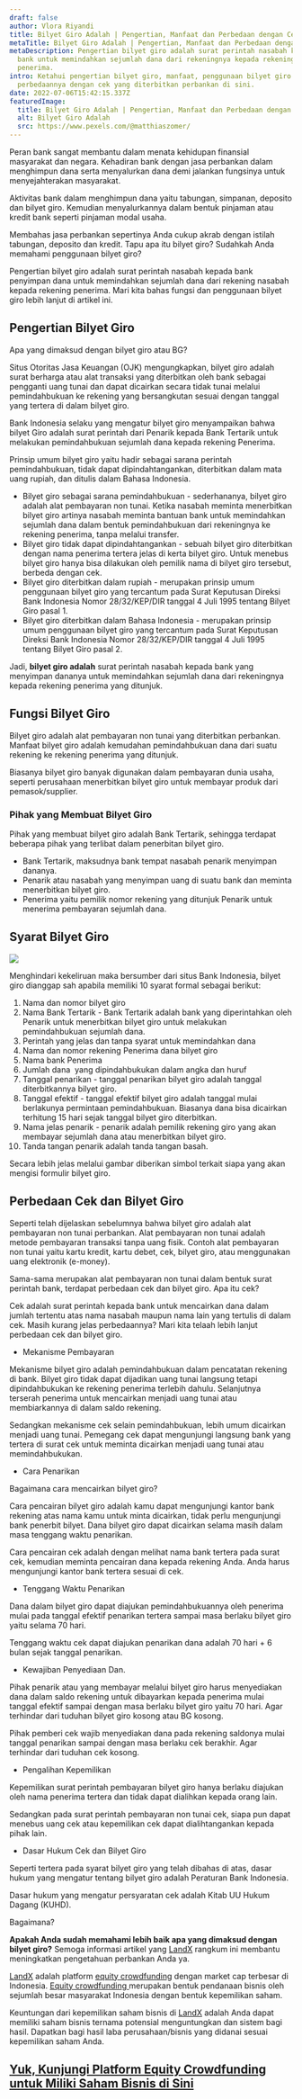 ```yaml
---
draft: false
author: Vlora Riyandi
title: Bilyet Giro Adalah | Pengertian, Manfaat dan Perbedaan dengan Cek
metaTitle: Bilyet Giro Adalah | Pengertian, Manfaat dan Perbedaan dengan Cek
metaDescription: Pengertian bilyet giro adalah surat perintah nasabah kepada
  bank untuk memindahkan sejumlah dana dari rekeningnya kepada rekening
  penerima.
intro: Ketahui pengertian bilyet giro, manfaat, penggunaan bilyet giro serta
  perbedaannya dengan cek yang diterbitkan perbankan di sini.
date: 2022-07-06T15:42:15.337Z
featuredImage:
  title: Bilyet Giro Adalah | Pengertian, Manfaat dan Perbedaan dengan Cek
  alt: Bilyet Giro Adalah
  src: https://www.pexels.com/@matthiaszomer/
---
```

Peran bank sangat membantu dalam menata kehidupan finansial masyarakat dan negara. Kehadiran bank dengan jasa perbankan dalam menghimpun dana serta menyalurkan dana demi jalankan fungsinya untuk menyejahterakan masyarakat.

Aktivitas bank dalam menghimpun dana yaitu tabungan, simpanan, deposito dan bilyet giro. Kemudian menyalurkannya dalam bentuk pinjaman atau kredit bank seperti pinjaman modal usaha.

Membahas jasa perbankan sepertinya Anda cukup akrab dengan istilah tabungan, deposito dan kredit. Tapu apa itu bilyet giro? Sudahkah Anda memahami penggunaan bilyet giro?

Pengertian bilyet giro adalah surat perintah nasabah kepada bank penyimpan dana untuk memindahkan sejumlah dana dari rekening nasabah kepada rekening penerima. Mari kita bahas fungsi dan penggunaan bilyet giro lebih lanjut di artikel ini.

## Pengertian Bilyet Giro

Apa yang dimaksud dengan bilyet giro atau BG?

Situs Otoritas Jasa Keuangan (OJK) mengungkapkan, bilyet giro adalah surat berharga atau alat transaksi yang diterbitkan oleh bank sebagai pengganti uang tunai dan dapat dicairkan secara tidak tunai melalui pemindahbukuan ke rekening yang bersangkutan sesuai dengan tanggal yang tertera di dalam bilyet giro.

Bank Indonesia selaku yang mengatur bilyet giro menyampaikan bahwa bilyet Giro adalah surat perintah dari Penarik ​kepada Bank Tertarik untuk melakukan pemindahbukuan sejumlah dana kepada rekening Penerima.

Prinsip umum bilyet giro yaitu hadir sebagai sarana perintah pemindahbukuan, tidak dapat dipindahtangankan, diterbitkan dalam mata uang rupiah, dan ditulis dalam Bahasa Indonesia.

* Bilyet giro sebagai sarana pemindahbukuan - sederhananya, bilyet giro adalah alat pembayaran non tunai. Ketika nasabah meminta menerbitkan bilyet giro artinya nasabah meminta bantuan bank untuk memindahkan sejumlah dana dalam bentuk pemindahbukuan dari rekeningnya ke rekening penerima, tanpa melalui transfer.
* Bilyet giro tidak dapat dipindahtangankan - sebuah bilyet giro diterbitkan dengan nama penerima tertera jelas di kerta bilyet giro. Untuk menebus bilyet giro hanya bisa dilakukan oleh pemilik nama di bilyet giro tersebut, berbeda dengan cek.
* Bilyet giro diterbitkan dalam rupiah - merupakan prinsip umum penggunaan bilyet giro yang tercantum pada Surat Keputusan Direksi Bank Indonesia Nomor 28/32/KEP/DIR tanggal 4 Juli 1995 tentang Bilyet Giro pasal 1.
* Bilyet giro diterbitkan dalam Bahasa Indonesia - merupakan prinsip umum penggunaan bilyet giro yang tercantum pada Surat Keputusan Direksi Bank Indonesia Nomor 28/32/KEP/DIR tanggal 4 Juli 1995 tentang Bilyet Giro pasal 2.

Jadi, **bilyet giro adalah** surat perintah nasabah kepada bank yang menyimpan dananya untuk memindahkan sejumlah dana dari rekeningnya kepada rekening penerima yang ditunjuk.

## Fungsi Bilyet Giro

Bilyet giro adalah alat pembayaran non tunai yang diterbitkan perbankan. Manfaat bilyet giro adalah kemudahan pemindahbukuan dana dari suatu rekening ke rekening penerima yang ditunjuk. 

Biasanya bilyet giro banyak digunakan dalam pembayaran dunia usaha, seperti perusahaan menerbitkan bilyet giro untuk membayar produk dari pemasok/supplier. 

### Pihak yang Membuat Bilyet Giro

Pihak yang membuat bilyet giro adalah Bank Tertarik, sehingga terdapat beberapa pihak yang terlibat dalam penerbitan bilyet giro.

* Bank Tertarik, maksudnya bank tempat nasabah penarik menyimpan dananya.
* Penarik atau nasabah yang menyimpan uang di suatu bank dan meminta menerbitkan bilyet giro.
* Penerima yaitu pemilik nomor rekening yang ditunjuk Penarik untuk menerima pembayaran sejumlah dana.

## Syarat Bilyet Giro

![](https://lh5.googleusercontent.com/Hcn_ofV8mCWDwkcTkeqWO9r-qnWEMitSIRZ-RIE8xOntF9YKGSywMsB-hE0MYquDtbUsm9ZRBtnBzW0rEzMeHhgpGlVGP-sA6aXD6BvYoPDzGDnoA-wLlyZ269So1etcCGib6joc2xUMYJDrs5w)

Menghindari kekeliruan maka bersumber dari situs Bank Indonesia, bilyet giro dianggap sah apabila memiliki 10 syarat formal sebagai berikut:

1. Nama dan nomor bilyet giro
2. Nama Bank Tertarik - Bank Tertarik adalah bank yang diperintahkan oleh Penarik untuk menerbitkan bilyet giro untuk melakukan pemindahbukuan sejumlah dana.
3. Perintah yang jelas dan tanpa syarat untuk memindahkan dana
4. Nama dan nomor rekening Penerima dana bilyet giro
5. Nama bank Penerima
6. Jumlah dana  yang dipindahbukukan dalam angka dan huruf
7. Tanggal penarikan - tanggal penarikan bilyet giro adalah tanggal diterbitkannya bilyet giro.
8. Tanggal efektif - tanggal efektif bilyet giro adalah tanggal mulai berlakunya permintaan pemindahbukuan. Biasanya dana bisa dicairkan terhitung 15 hari sejak tanggal bilyet giro diterbitkan.
9. Nama jelas penarik - penarik adalah pemilik rekening giro yang akan membayar sejumlah dana atau menerbitkan bilyet giro.
10. Tanda tangan penarik adalah tanda tangan basah.

Secara lebih jelas melalui gambar diberikan simbol terkait siapa yang akan mengisi formulir bilyet giro.

## Perbedaan Cek dan Bilyet Giro

Seperti telah dijelaskan sebelumnya bahwa bilyet giro adalah alat pembayaran non tunai perbankan. Alat pembayaran non tunai adalah metode pembayaran transaksi tanpa uang fisik. Contoh alat pembayaran non tunai yaitu kartu kredit, kartu debet, cek, bilyet giro, atau menggunakan uang elektronik (e-money).

Sama-sama merupakan alat pembayaran non tunai dalam bentuk surat perintah bank, terdapat perbedaan cek dan bilyet giro. Apa itu cek?

Cek adalah surat perintah kepada bank untuk mencairkan dana dalam jumlah tertentu atas nama nasabah maupun nama lain yang tertulis di dalam cek. Masih kurang jelas perbedaannya? Mari kita telaah lebih lanjut perbedaan cek dan bilyet giro.

* Mekanisme Pembayaran

Mekanisme bilyet giro adalah pemindahbukuan dalam pencatatan rekening di bank. Bilyet giro tidak dapat dijadikan uang tunai langsung tetapi dipindahbukukan ke rekening penerima terlebih dahulu. Selanjutnya terserah penerima untuk mencairkan menjadi uang tunai atau membiarkannya di dalam saldo rekening.

Sedangkan mekanisme cek selain pemindahbukuan, lebih umum dicairkan menjadi uang tunai. Pemegang cek dapat mengunjungi langsung bank yang tertera di surat cek untuk meminta dicairkan menjadi uang tunai atau memindahbukukan.

* Cara Penarikan

Bagaimana cara mencairkan bilyet giro?

Cara pencairan bilyet giro adalah kamu dapat mengunjungi kantor bank rekening atas nama kamu untuk minta dicairkan, tidak perlu mengunjungi bank penerbit bilyet. Dana bilyet giro dapat dicairkan selama masih dalam masa tenggang waktu penarikan.

Cara pencairan cek adalah dengan melihat nama bank tertera pada surat cek, kemudian meminta pencairan dana kepada rekening Anda. Anda harus mengunjungi kantor bank tertera sesuai di cek.

* Tenggang Waktu Penarikan

Dana dalam bilyet giro dapat diajukan pemindahbukuannya oleh penerima mulai pada tanggal efektif penarikan tertera sampai masa berlaku bilyet giro yaitu selama 70 hari.

Tenggang waktu cek dapat diajukan penarikan dana adalah 70 hari + 6 bulan sejak tanggal penarikan.

* Kewajiban Penyediaan Dan.

Pihak penarik atau yang membayar melalui bilyet giro harus menyediakan dana dalam saldo rekening untuk dibayarkan kepada penerima mulai tanggal efektif sampai dengan masa berlaku bilyet giro yaitu 70 hari. Agar terhindar dari tuduhan bilyet giro kosong atau BG kosong.

Pihak pemberi cek wajib menyediakan dana pada rekening saldonya mulai tanggal penarikan sampai dengan masa berlaku cek berakhir. Agar terhindar dari tuduhan cek kosong.

* Pengalihan Kepemilikan

Kepemilikan surat perintah pembayaran bilyet giro hanya berlaku diajukan oleh nama penerima tertera dan tidak dapat dialihkan kepada orang lain.

Sedangkan pada surat perintah pembayaran non tunai cek, siapa pun dapat menebus uang cek atau kepemilikan cek dapat dialihtangankan kepada pihak lain.

* Dasar Hukum Cek dan Bilyet Giro

Seperti tertera pada syarat bilyet giro yang telah dibahas di atas, dasar hukum yang mengatur tentang bilyet giro adalah Peraturan Bank Indonesia.

Dasar hukum yang mengatur persyaratan cek adalah Kitab UU Hukum Dagang (KUHD).

Bagaimana?

**Apakah Anda sudah memahami lebih baik apa yang dimaksud dengan bilyet giro?** Semoga informasi artikel yang [LandX](https://landx.id/project/?utm_source=Blog&utm_medium=organic+keyword&utm_campaign=blog&utm_id=Blog) rangkum ini membantu meningkatkan pengetahuan perbankan Anda ya.

[LandX](https://landx.id/project/?utm_source=Blog&utm_medium=organic+keyword&utm_campaign=blog&utm_id=Blog) adalah platform [equity crowdfunding](https://landx.id/project/?utm_source=Blog&utm_medium=organic+keyword&utm_campaign=blog&utm_id=Blog) dengan market cap terbesar di Indonesia. [Equity crowdfunding ](https://landx.id/project/?utm_source=Blog&utm_medium=organic+keyword&utm_campaign=blog&utm_id=Blog)merupakan bentuk pendanaan bisnis oleh sejumlah besar masyarakat Indonesia dengan bentuk kepemilikan saham.

Keuntungan dari kepemilikan saham bisnis di [LandX](https://landx.id/project/?utm_source=Blog&utm_medium=organic+keyword&utm_campaign=blog&utm_id=Blog) adalah Anda dapat memiliki saham bisnis ternama potensial menguntungkan dan sistem bagi hasil. Dapatkan bagi hasil laba perusahaan/bisnis yang didanai sesuai kepemilikan saham Anda.

## [Yuk, Kunjungi Platform Equity Crowdfunding untuk Miliki Saham Bisnis di Sini](https://landx.id/project/?utm_source=Blog&utm_medium=organic+keyword&utm_campaign=blog&utm_id=Blog)